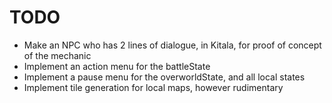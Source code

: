 # TODO
- Make an NPC who has 2 lines of dialogue, in Kitala, for proof of concept of the mechanic
- Implement an action menu for the battleState
- Implement a pause menu for the overworldState, and all local states
- Implement tile generation for local maps, however rudimentary